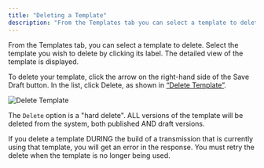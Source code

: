 ```yaml
---
title: "Deleting a Template"
description: "From the Templates tab you can select a template to delete Select the template you wish to delete by clicking its label The detailed view of the template is displayed To delete your template click the arrow on the right hand side of the Save Draft button In the list..."
---
```


From the Templates tab, you can select a template to delete. Select the template you wish to delete by clicking its label. The detailed view of the template is displayed.

To delete your template, click the arrow on the right-hand side of the Save Draft button. In the list, click Delete, as shown in [“Delete Template”](/momentum/4/web-ui-templates-delete#figure_delete_template).

<a name="figure_delete_template"></a> 


![Delete Template](images/delete_template.png)

The `Delete` option is a "hard delete". ALL versions of the template will be deleted from the system, both published AND draft versions.

If you delete a template DURING the build of a transmission that is currently using that template, you will get an error in the response. You must retry the delete when the template is no longer being used.